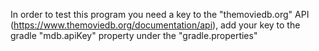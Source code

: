 In order to test this program you need a key to the "themoviedb.org" API (https://www.themoviedb.org/documentation/api), add your key to the gradle "mdb.apiKey" property under the "gradle.properties"